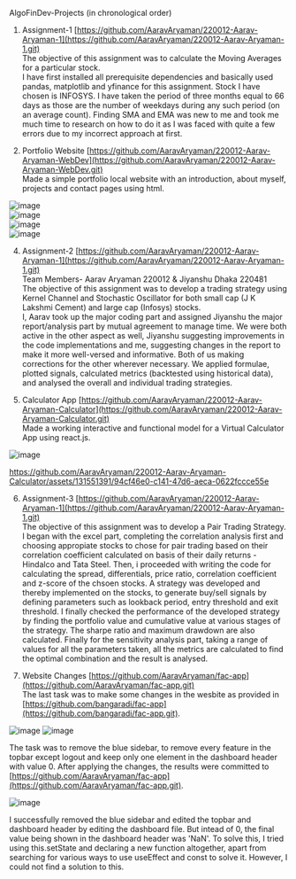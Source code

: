 AlgoFinDev-Projects (in chronological order)

1. Assignment-1 [https://github.com/AaravAryaman/220012-Aarav-Aryaman-1](https://github.com/AaravAryaman/220012-Aarav-Aryaman-1.git)  
The objective of this assignment was to calculate the Moving Averages for a particular stock.  
I have first installed all prerequisite dependencies and basically used pandas, matplotlib and yfinance for this assignment. Stock I have chosen is INFOSYS. I have taken the period of three months equal to 66 days as those are the number of weekdays during any such period (on an average count). Finding SMA and EMA was new to me and took me much time to research on how to do it as I was faced with quite a few errors due to my incorrect approach at first.  

2. Portfolio Website [https://github.com/AaravAryaman/220012-Aarav-Aryaman-WebDev](https://github.com/AaravAryaman/220012-Aarav-Aryaman-WebDev.git)  
Made a simple portfolio local website with an introduction, about myself, projects and contact pages using html.
  
![image](https://github.com/AaravAryaman/220012-Aarav-Aryaman-WebDev/assets/131551391/ef3dfd13-f3c1-4fcb-a02b-39ea10a2884f)  
![image](https://github.com/AaravAryaman/220012-Aarav-Aryaman-WebDev/assets/131551391/cb3bad49-6754-4cd0-b71c-95b5053b9ce5)  
![image](https://github.com/AaravAryaman/220012-Aarav-Aryaman-WebDev/assets/131551391/4878cbd3-7270-49b9-98b4-98a1057c154f)  
![image](https://github.com/AaravAryaman/220012-Aarav-Aryaman-WebDev/assets/131551391/7a46f87f-4635-41dd-bd35-6ee1b5c0f1a1)  

4. Assignment-2 [https://github.com/AaravAryaman/220012-Aarav-Aryaman-1](https://github.com/AaravAryaman/220012-Aarav-Aryaman-1.git)  
Team Members- Aarav Aryaman 220012 & Jiyanshu Dhaka 220481  
The objective of this assignment was to develop a trading strategy using Kernel Channel and Stochastic Oscillator for both small cap (J K Lakshmi Cement) and large cap (Infosys) stocks.  
I, Aarav took up the major coding part and assigned Jiyanshu the major report/analysis part by mutual agreement to manage time. We were both active in the other aspect as well, Jiyanshu suggesting improvements in the code implementations and me, suggesting changes in the report to make it more well-versed and informative. Both of us making corrections for the other wherever necessary. We applied formulae, plotted signals, calculated metrics (backtested using historical data), and analysed the overall and individual trading strategies.  

5. Calculator App [https://github.com/AaravAryaman/220012-Aarav-Aryaman-Calculator](https://github.com/AaravAryaman/220012-Aarav-Aryaman-Calculator.git)  
Made a working interactive and functional model for a Virtual Calculator App using react.js.
  
![image](https://github.com/AaravAryaman/220012-Aarav-Aryaman-Calculator/assets/131551391/32000072-ca74-4462-88b5-c526ccd33d74)  

https://github.com/AaravAryaman/220012-Aarav-Aryaman-Calculator/assets/131551391/94cf46e0-c141-47d6-aeca-0622fccce55e  

6. Assignment-3 [https://github.com/AaravAryaman/220012-Aarav-Aryaman-1](https://github.com/AaravAryaman/220012-Aarav-Aryaman-1.git)  
The objective of this assignment was to develop a Pair Trading Strategy.  
I began with the excel part, completing the correlation analysis first and choosing appropiate stocks to chose for pair trading based on their correlation coefficient calculated on basis of their daily returns - Hindalco and Tata Steel. Then, i proceeded with writing the code for calculating the spread, differentials, price ratio, correlation coefficient and z-score of the chsoen stocks. A strategy was developed and thereby implemented on the stocks, to generate buy/sell signals by defining parameters such as lookback period, entry threshold and exit threshold. I finally checked the performance of the developed strategy by finding the portfolio value and cumulative value at various stages of the strategy. The sharpe ratio and maximum drawdown are also calculated. Finally for the sensitivity analysis part, taking a range of values for all the parameters taken, all the metrics are calculated to find the optimal combination and the result is analysed.  

7. Website Changes [https://github.com/AaravAryaman/fac-app](https://github.com/AaravAryaman/fac-app.git)  
The last task was to make some changes in the wesbite as provided in [https://github.com/bangaradi/fac-app](https://github.com/bangaradi/fac-app.git).
  
![image](https://github.com/AaravAryaman/AlgoFinDev-Projects/assets/131551391/01ff11ae-073f-4955-ac39-9e65a5272ab7)
![image](https://github.com/AaravAryaman/AlgoFinDev-Projects/assets/131551391/c557f186-81bc-4fdd-80ec-2a76204db8cf)
  
The task was to remove the blue sidebar, to remove every feature in the topbar except logout and keep only one element in the dashboard header with value 0. After applying the changes, the results were committed to [https://github.com/AaravAryaman/fac-app](https://github.com/AaravAryaman/fac-app.git).  
  
![image](https://github.com/AaravAryaman/AlgoFinDev-Projects/assets/131551391/2193807b-f514-4e37-9109-3d0d4f00c2fc)
  
I successfully removed the blue sidebar and edited the topbar and dashboard header by editing the dashboard file. But intead of 0, the final value being shown in the dashboard header was 'NaN'. To solve this, I tried using this.setState and declaring a new function altogether, apart from searching for various ways to use useEffect and const to solve it. However, I could not find a solution to this.
